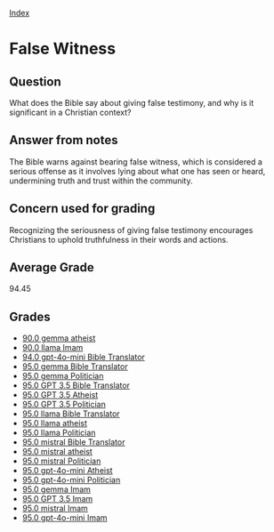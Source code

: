 
[Index](../index.md)
# False Witness
## Question
What does the Bible say about giving false testimony, and why is it significant in a Christian context?

## Answer from notes
The Bible warns against bearing false witness, which is considered a serious offense as it involves lying about what one has seen or heard, undermining truth and trust within the community.

## Concern used for grading
Recognizing the seriousness of giving false testimony encourages Christians to uphold truthfulness in their words and actions.

## Average Grade
94.45

## Grades
 * [90.0 gemma atheist](../answers/gemma_atheist/False_Witness.md)
 * [90.0 llama Imam](../answers/llama_Imam/False_Witness.md)
 * [94.0 gpt-4o-mini Bible Translator](../answers/gpt-4o-mini_Bible_Translator/False_Witness.md)
 * [95.0 gemma Bible Translator](../answers/gemma_Bible_Translator/False_Witness.md)
 * [95.0 gemma Politician](../answers/gemma_Politician/False_Witness.md)
 * [95.0 GPT 3.5 Bible Translator](../answers/GPT_3.5_Bible_Translator/False_Witness.md)
 * [95.0 GPT 3.5 Atheist](../answers/GPT_3.5_Atheist/False_Witness.md)
 * [95.0 GPT 3.5 Politician](../answers/GPT_3.5_Politician/False_Witness.md)
 * [95.0 llama Bible Translator](../answers/llama_Bible_Translator/False_Witness.md)
 * [95.0 llama atheist](../answers/llama_atheist/False_Witness.md)
 * [95.0 llama Politician](../answers/llama_Politician/False_Witness.md)
 * [95.0 mistral Bible Translator](../answers/mistral_Bible_Translator/False_Witness.md)
 * [95.0 mistral atheist](../answers/mistral_atheist/False_Witness.md)
 * [95.0 mistral Politician](../answers/mistral_Politician/False_Witness.md)
 * [95.0 gpt-4o-mini Atheist](../answers/gpt-4o-mini_Atheist/False_Witness.md)
 * [95.0 gpt-4o-mini Politician](../answers/gpt-4o-mini_Politician/False_Witness.md)
 * [95.0 gemma Imam](../answers/gemma_Imam/False_Witness.md)
 * [95.0 GPT 3.5 Imam](../answers/GPT_3.5_Imam/False_Witness.md)
 * [95.0 mistral Imam](../answers/mistral_Imam/False_Witness.md)
 * [95.0 gpt-4o-mini Imam](../answers/gpt-4o-mini_Imam/False_Witness.md)
